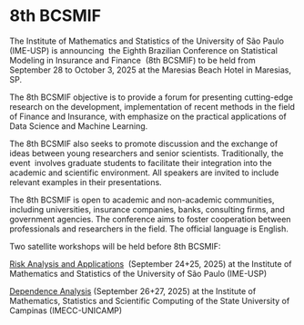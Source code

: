 # 8th BCSMIF
The Institute of Mathematics and Statistics of the University of São Paulo (IME-USP) is announcing  the Eighth Brazilian Conference on Statistical Modeling in Insurance and Finance  (8th BCSMIF) to be held from September 28 to October 3, 2025 at the Maresias Beach Hotel in Maresias, SP.

The 8th BCSMIF objective is to provide a forum for presenting cutting-edge research on the development, implementation of recent methods in the field of Finance and Insurance, with emphasize on the practical applications of Data Science and Machine Learning. 

The 8th BCSMIF also seeks to promote discussion and the exchange of ideas between young researchers and senior scientists. Traditionally, the event  involves graduate students to facilitate their integration into the academic and scientific environment. All speakers are invited to include relevant examples in their presentations.

The 8th BCSMIF is open to academic and non-academic communities, including universities, insurance companies, banks, consulting firms, and government agencies. The conference aims to foster cooperation between professionals and researchers in the field. The official language is English. 

Two satellite workshops will be held before 8th BCSMIF:

[Risk Analysis and Applications](https://sites.google.com/usp.br/raa/)  (September 24+25, 2025) at the Institute of Mathematics and Statistics of the University of São Paulo (IME-USP) 

[Dependence Analysis](https://sites.google.com/usp.br/wda-unicamp/) (September 26+27, 2025) at the Institute of Mathematics, Statistics and Scientific Computing of the State University of Campinas (IMECC-UNICAMP)


